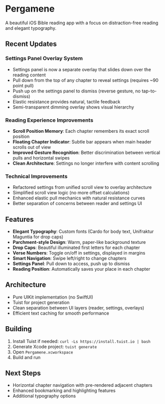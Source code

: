# Pergamene

A beautiful iOS Bible reading app with a focus on distraction-free reading and elegant typography.

## Recent Updates

### Settings Panel Overlay System
- Settings panel is now a separate overlay that slides down over the reading content
- Pull down from the top of any chapter to reveal settings (requires ~90 point pull)
- Push up on the settings panel to dismiss (reverse gesture, no tap-to-dismiss)
- Elastic resistance provides natural, tactile feedback
- Semi-transparent dimming overlay shows visual hierarchy

### Reading Experience Improvements
- **Scroll Position Memory**: Each chapter remembers its exact scroll position
- **Floating Chapter Indicator**: Subtle bar appears when main header scrolls out of view
- **Improved Gesture Recognition**: Better discrimination between vertical pulls and horizontal swipes
- **Clean Architecture**: Settings no longer interfere with content scrolling

### Technical Improvements
- Refactored settings from unified scroll view to overlay architecture
- Simplified scroll view logic (no more offset calculations)
- Enhanced elastic pull mechanics with natural resistance curves
- Better separation of concerns between reader and settings UI

## Features

- **Elegant Typography**: Custom fonts (Cardo for body text, Unifraktur Maguntia for drop caps)
- **Parchment-style Design**: Warm, paper-like background texture
- **Drop Caps**: Beautiful illuminated first letters for each chapter
- **Verse Numbers**: Toggle on/off in settings, displayed in margins
- **Smart Navigation**: Swipe left/right to change chapters
- **Settings Panel**: Pull down to access, push up to dismiss
- **Reading Position**: Automatically saves your place in each chapter

## Architecture

- Pure UIKit implementation (no SwiftUI)
- Tuist for project generation
- Clean separation between UI layers (reader, settings, overlays)
- Efficient text caching for smooth performance

## Building

1. Install Tuist if needed: `curl -Ls https://install.tuist.io | bash`
2. Generate Xcode project: `tuist generate`
3. Open `Pergamene.xcworkspace`
4. Build and run

## Next Steps

- Horizontal chapter navigation with pre-rendered adjacent chapters
- Enhanced bookmarking and highlighting features
- Additional typography options

